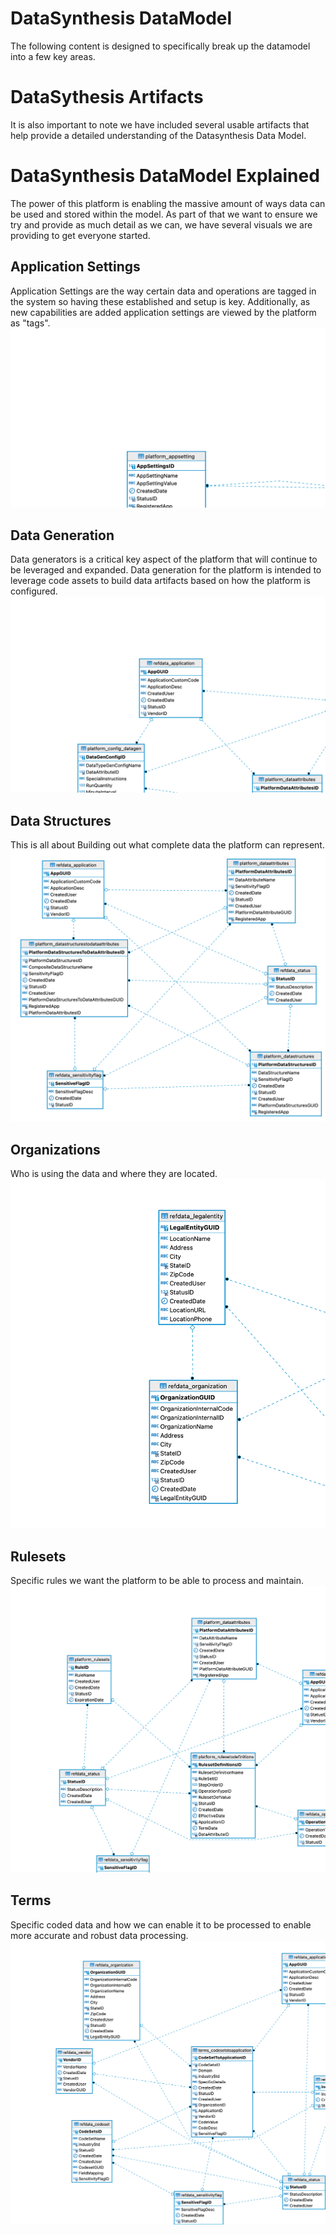 # DataSynthesis DataModel
The following content is designed to specifically break up the datamodel
into a few key areas.

# DataSythesis Artifacts
It is also important to note we have included several usable artifacts that  
help provide a detailed understanding of the Datasynthesis Data Model.


# DataSynthesis DataModel Explained
The power of this platform is enabling the massive amount of ways data can be used and stored
within the model. As part of that we want to ensure we try and provide as much detail as we
can, we have several visuals we are providing to get everyone started.

## Application Settings
Application Settings are the way certain data and operations are tagged in the system
so having these established and setup is key. Additionally, as new capabilities are added application
settings are viewed by the platform as "tags".
![AppSettings.png](DataTier-Visuals/AppSettings.png)

## Data Generation
Data generators is a critical key aspect of the platform that will continue to be leveraged and expanded.
Data generation for the platform is intended to leverage code assets to build data artifacts based on
how the platform is configured.
![DataGenConfig.png](DataTier-Visuals/DataGenConfig.png)

## Data Structures
This is all about Building out what complete data the platform can represent.
![DataStructure-Detail.png](DataTier-Visuals/DataStructure-Detail.png)

## Organizations
Who is using the data and where they are located.
![Organizations.png](DataTier-Visuals/Organizations.png)

## Rulesets
Specific rules we want the platform to be able to process and maintain.
![Rulesets.png](DataTier-Visuals/Rulesets.png)

## Terms
Specific coded data and how we can enable it to be processed to enable more accurate and robust data processing.
![Terms.png](DataTier-Visuals/Terms.png)
